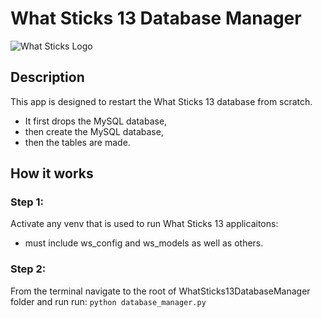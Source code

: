 
# What Sticks 13 Database Manager

![What Sticks Logo](https://what-sticks.com/website_images/wsLogo180noName.png)

## Description
This app is designed to restart the What Sticks 13 database from scratch.
- It first drops the MySQL database,
- then create the MySQL database,
- then the tables are made.

## How it works
### Step 1: 
Activate any venv that is used to run What Sticks 13 applicaitons:
- must include ws_config and ws_models as well as others.
### Step 2: 
From the terminal navigate to the root of WhatSticks13DatabaseManager folder and run run: `python database_manager.py`
